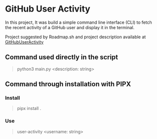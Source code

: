 # GitHub User Activity

In this project, It was build a simple command line interface (CLI) to fetch the recent activity of a GitHub user and display it in the terminal.

Project suggested by Roadmap.sh and project description available at [GitHubUserActivity](https://roadmap.sh/projects/github-user-activity)

## Command used directly in the script

> python3 main.py <description: string>

## Command through installation with PIPX

### Install
> pipx install .

### Use
> user-activity <username: string>
